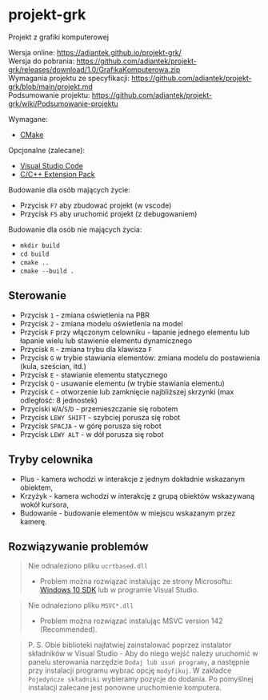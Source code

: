 # projekt-grk
Projekt z grafiki komputerowej

Wersja online: https://adiantek.github.io/projekt-grk/ \
Wersja do pobrania: https://github.com/adiantek/projekt-grk/releases/download/1.0/GrafikaKomputerowa.zip \
Wymagania projektu ze specyfikacji: https://github.com/adiantek/projekt-grk/blob/main/projekt.md \
Podsumowanie projektu: https://github.com/adiantek/projekt-grk/wiki/Podsumowanie-projektu

Wymagane:
- [CMake](https://cmake.org/download/)

Opcjonalne (zalecane):
- [Visual Studio Code](https://code.visualstudio.com/)
- [C/C++ Extension Pack](https://marketplace.visualstudio.com/items?itemName=ms-vscode.cpptools-extension-pack)

Budowanie dla osób mających życie:
- Przycisk `F7` aby zbudować projekt (w vscode)
- Przycisk `F5` aby uruchomić projekt (z debugowaniem)

Budowanie dla osób nie mających życia:
- `mkdir build`
- `cd build`
- `cmake ..`
- `cmake --build .`

## Sterowanie
- Przycisk `1` - zmiana oświetlenia na PBR
- Przycisk `2` - zmiana modelu oświetlenia na model 
- Przycisk `F` przy włączonym celowniku - łapanie jednego elementu lub łapanie wielu lub stawienie elementu dynamicznego
- Przycisk `R` - zmiana trybu dla klawisza `F`
- Przycisk `G` w trybie stawiania elementów: zmiana modelu do postawienia (kula, sześcian, itd.)
- Przycisk `E` - stawianie elementu statycznego
- Przycisk `Q` - usuwanie elementu (w trybie stawiania elementu)
- Przycisk `C` - otworzenie lub zamknięcie najbliższej skrzynki (max odległość: 8 jednostek)
- Przyciski `W`/`A`/`S`/`D` - przemieszczanie się robotem
- Przycisk `LEWY SHIFT` - szybciej porusza się robot
- Przycisk `SPACJA` - w górę porusza się robot
- Przycisk `LEWY ALT` - w dół porusza się robot

## Tryby celownika
- Plus - kamera wchodzi w interakcje z jednym dokładnie wskazanym obiektem,
- Krzyżyk - kamera wchodzi w interakcję z grupą obiektów wskazywaną wokół kursora,
- Budowanie - budowanie elementów w miejscu wskazanym przez kamerę.

## Rozwiązywanie problemów

> Nie odnaleziono pliku `ucrtbased.dll`
> - Problem można rozwiązać instalując ze strony Microsoftu: [Windows 10 SDK](https://developer.microsoft.com/pl-pl/windows/downloads/windows-sdk/) lub w programie Visual Studio.

> Nie odnaleziono pliku `MSVC*.dll`
> - Problem można rozwiązać instalując MSVC version 142 (Recommended).

> P. S. Obie biblioteki najłatwiej zainstalować poprzez instalator składników w Visual Studio - Aby do niego wejść należy uruchomić w panelu sterowania narzędzie `Dodaj lub usuń programy`, a następnie przy instalacji programu wybrać opcję `modyfikuj`. W zakładce `Pojedyńcze składniki` wybieramy pozycje do dodania. Po pomyślnej instalacji zalecane jest ponowne uruchomienie komputera.
